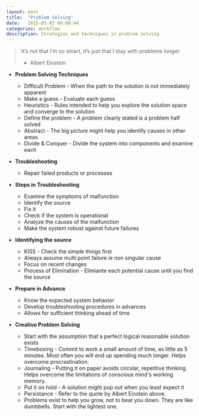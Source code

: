 ```yaml
---
layout: post
title:  "Problem Solving"
date:   2015-03-03 06:08:44
categories: workflow
description: Strategies and techniques in problem solving 
---
```

> It’s not that I’m so smart, it’s just that I stay with problems longer.
> - Albert Einstein

* __Problem Solving Techniques__
  * Difficult Problem - When the path to the solution is not immediately apparent
  * Make a guess - Evaluate each guess
  * Heuristics - Rules intended to help you explore the solution space and converge to the solution
  * Define the problem - A problem clearly stated is a problem half solved
  * Abstract - The big picture might help you identify causes in other areas
  * Divide & Conquer - Divide the system into components and examine each

* __Troubleshooting__
  * Repair failed products or processes

* __Steps in Troubleshooting__
  * Examine the symptoms of malfunction
  * Identify the source
  * Fix it 
  * Check if the system is operational
  * Analyze the causes of the malfunction
  * Make the system robust against future failures

* __Identifying the source__
  * KISS - Check the simple things first
  * Always assume multi point failure ie non singular cause
  * Focus on recent changes
  * Process of Elimination - Elimiante each potential cause until you find the source

* __Prepare in Advance__
  * Know the expected system behavior
  * Develop troubleshooting procedures in advances
  * Allows for sufficient thinking ahead of time

* __Creative Problem Solving__
  * Start with the assumption that a perfect logical reasonable solution exists
  * Timeboxing - Commit to work a small amount of time, as little as 5 minutes. Most often you will end up spending much longer. Helps overcome procrastination. 
  * Journaling - Putting it on paper avoids circular, repetitive thinking. Helps overcome the limitations of conscious mind's working memory.
  * Put it on hold - A solution might pop out when you least expect it
  * Persistance - Refer to the quote by Albert Einstein above. 
  * Problems exist to help you grow, not to beat you down. They are like dumbbells. Start with the lightest one. 
